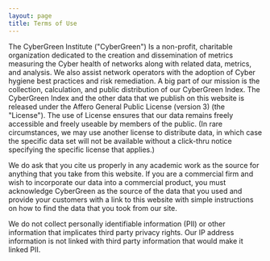 ```yaml
---
layout: page
title: Terms of Use
---
```



The CyberGreen Institute ("CyberGreen") Is a non-profit, charitable organization dedicated to the creation and dissemination of metrics measuring the Cyber health of networks along with related data, metrics, and analysis.  We also assist network operators with the adoption of Cyber hygiene best practices and risk remediation.  A big part of our mission is the collection, calculation, and public distribution of our CyberGreen Index.  The CyberGreen Index and the other data that we publish on this website is released under the Affero General Public License (version 3) (the "License").  The use of License ensures that our data remains freely accessible and freely useable by members of the public.  (In rare circumstances, we may use another license to distribute data, in which case the specific data set will not be available without a click-thru notice specifying the specific license that applies.)  

We do ask that you cite us properly in any academic work as the source for anything that you take from this website.  If you are a commercial firm and wish to incorporate our data into a commercial product, you must acknowledge CyberGreen as the source of the data that you used and provide your customers with a link to this website with simple instructions on how to find the data that you took from our site.  

We do not collect personally identifiable information (PII) or other information that implicates third party privacy rights.  Our IP address information is not linked with third party information that would make it linked PII.  
